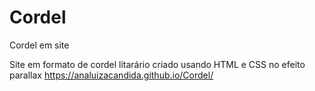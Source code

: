 # Cordel
 Cordel em site

Site em formato de cordel litarário criado usando HTML e CSS no efeito parallax 
https://analuizacandida.github.io/Cordel/
